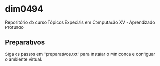 # dim0494
Repositório do curso Tópicos Expeciais em Computação XV - Aprendizado Profundo

## Preparativos
Siga os passos em "preparativos.txt" para instalar o Miniconda e configuar o ambiente virtual.


